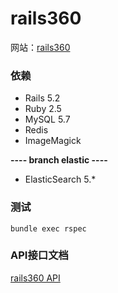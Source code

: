 # rails360

网站：[rails360](http://www.rails360.com)

### 依赖

* Rails 5.2
* Ruby 2.5
* MySQL 5.7
* Redis
* ImageMagick 

**---- branch elastic ----**

* ElasticSearch 5.*

### 测试

```
bundle exec rspec
```

### API接口文档

[rails360 API](http://www.rails360.com/docs)